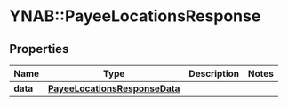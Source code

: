 # YNAB::PayeeLocationsResponse

## Properties

| Name | Type | Description | Notes |
| ---- | ---- | ----------- | ----- |
| **data** | [**PayeeLocationsResponseData**](PayeeLocationsResponseData.md) |  |  |

